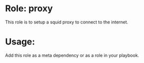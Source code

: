 Role: proxy
============

This role is to setup a squid proxy to connect to the internet.


Usage:
=========

Add this role as a meta dependency or as a role in your playbook.


